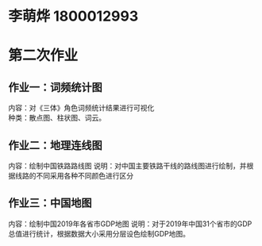 # 李萌烨 1800012993  
# 第二次作业  
## 作业一：词频统计图   
内容：对《三体》角色词频统计结果进行可视化    
种类：散点图、柱状图、词云。
## 作业二：地理连线图
内容：绘制中国铁路路线图
说明：对中国主要铁路干线的路线图进行绘制，并根据线路的不同采用各种不同颜色进行区分
## 作业三：中国地图
内容：绘制中国2019年各省市GDP地图
说明：对于2019年中国31个省市的GDP总值进行统计，根据数据大小采用分层设色绘制GDP地图。



